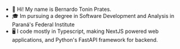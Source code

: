 

<!--
**bernardotonin/bernardotonin** is a ✨ _special_ ✨ repository because its `README.md` (this file) appears on your GitHub profile.

Here are some ideas to get you started:

- 🔭 I’m currently working on ...
- 🌱 I’m currently learning ...
- 👯 I’m looking to collaborate on ...
- 🤔 I’m looking for help with ...
- 💬 Ask me about ...
- 📫 How to reach me: ...
- 😄 Pronouns: ...
- ⚡ Fun fact: ...
-->

- 👋 Hi! My name is Bernardo Tonin Prates.
- 🎓 Im pursuing a degree in Software Development and Analysis in Paraná's Federal Institute
- 🖥️ I code mostly in Typescript, making NextJS powered web applications, and Python's FastAPI framework for backend.


